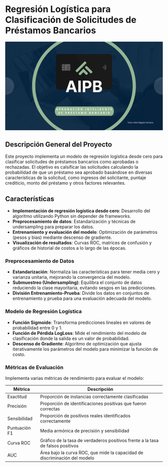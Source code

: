 # Regresión Logística para Clasificación de Solicitudes de Préstamos Bancarios

![Presentando AIPB](assets/AIPB.png)

## Descripción General del Proyecto

Este proyecto implementa un modelo de regresión logística desde cero para clasificar solicitudes de préstamos bancarios como aprobadas o rechazadas. El objetivo es calsificar las solicitudes calculando la probabilidad de que un préstamo sea aprobado basándose en diversas características de la solicitud, como ingresos del solicitante, puntaje crediticio, monto del préstamo y otros factores relevantes.

## Características

- **Implementación de regresión logística desde cero**: Desarrollo del algoritmo utilizando Python sin depender de frameworks.
- **Preprocesamiento de datos**: Estandarización y técnicas de undersampling para preparar los datos.
- **Entrenamiento y evaluación del modelo**: Optimización de parámetros (pesos y bias) mediante descenso de gradiente.
- **Visualización de resultados**: Curvas ROC, matrices de confusión y gráficos de historial de costos a lo largo de las épocas.

### Preprocesamiento de Datos

- **Estandarización**: Normaliza las características para tener media cero y varianza unitaria, mejorando la convergencia del modelo.
- **Submuestreo (Undersampling)**: Equilibra el conjunto de datos reduciendo la clase mayoritaria, evitando sesgos en las predicciones.
- **División Entrenamiento-Prueba**: Divide los datos en conjuntos de entrenamiento y prueba para una evaluación adecuada del modelo.

### Modelo de Regresión Logística

- **Función Sigmoide**: Transforma predicciones lineales en valores de probabilidad entre 0 y 1.
- **Función de Pérdida LogLoss**: Mide el rendimiento del modelo de clasificación donde la salida es un valor de probabilidad.
- **Descenso de Gradiente**: Algoritmo de optimización que ajusta iterativamente los parámetros del modelo para minimizar la función de costo.

### Métricas de Evaluación

Implementa varias métricas de rendimiento para evaluar el modelo:

| **Métrica**   | **Descripción**                                              |
|---------------|--------------------------------------------------------------|
| Exactitud     | Proporción de instancias correctamente clasificadas          |
| Precisión     | Proporción de identificaciones positivas que fueron correctas|
| Sensibilidad  | Proporción de positivos reales identificados correctamente   |
| Puntuación F1 | Media armónica de precisión y sensibilidad                   |
| Curva ROC     | Gráfico de la tasa de verdaderos positivos frente a la tasa de falsos positivos |
| AUC           | Área bajo la curva ROC, que mide la capacidad de discriminación del modelo |



